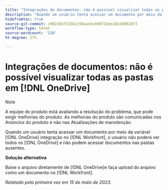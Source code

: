 ```yaml
---
title: "Integrações de documentos: não é possível visualizar todas as pastas no OneDrive"
description: "Quando um usuário tenta acessar um documento por meio da integração do OneDrive no Workfront, ele não pode ver todas as pastas do OneDrive e não pode acessar documentos nas pastas ausentes."
hidefromtoc: true
source-git-commit: c9922bb751562c56aae4c049732ee18e280026f3
workflow-type: tm+mt
source-wordcount: '120'
ht-degree: 27%

---
```



# Integrações de documentos: não é possível visualizar todas as pastas em [!DNL OneDrive]

>[!NOTE]
>
>A equipe do produto está avaliando a resolução do problema, que pode exigir melhorias do produto. As melhorias do produto são comunicadas nos Anúncios do produto e não nas Atualizações de manutenção.

Quando um usuário tenta acessar um documento por meio da variável [!DNL OneDrive] integração no [!DNL Workfront], o usuário não poderá ver todos os [!DNL OneDrive] e não podem acessar documentos nas pastas ausentes.

**Solução alternativa**

Baixe o arquivo diretamente de [!DNL OneDrive]e faça upload do arquivo como um documento no [!DNL Workfront].

_Relatado pela primeira vez em 15 de maio de 2023._

